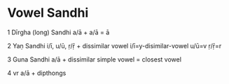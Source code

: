 # Vowel Sandhi
1 Dīrgha (long) Sandhi
	a/ā + a/ā = ā

2 Yaṇ Sandhi
	i/ī, u/ū, ṛ/ṝ + dissimilar vowel
	i/ī=y-disimilar-vowel
	u/ū=v
	ṛ/ṝ=r

3 Guna Sandhi
	a/ā + dissimilar simple vowel = closest vowel


4 vr
	a/ā + dipthongs